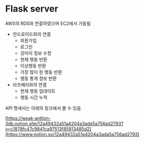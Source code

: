 # Flask server

AWS의 RDS와 연결하였으며 EC2에서 가동됨
- 안드로이드와의 연결
    - 회원가입
    - 로그인
    - 강아지 정보 수정
    - 현재 행동 반환
    - 이상행동 반환
    - 가장 많이 한 행동 반환
    - 행동 통계 정보 반환
- 라즈베리와의 연결
    - 현재 행동 업데이트
    - 행동 시간 누적
    

API 명세서는 아래의 링크에서 볼 수 있음

[https://weak-antlion-3db.notion.site/12a49432a51a4204a3ada5a756ad2793?v=c1878fc47c9841ca97513f85813485d2](https://www.notion.so/12a49432a51a4204a3ada5a756ad2793)